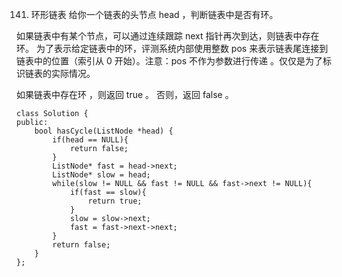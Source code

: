 141. 环形链表
给你一个链表的头节点 head ，判断链表中是否有环。

如果链表中有某个节点，可以通过连续跟踪 next 指针再次到达，则链表中存在环。 为了表示给定链表中的环，评测系统内部使用整数 pos 来表示链表尾连接到链表中的位置（索引从 0 开始）。注意：pos 不作为参数进行传递 。仅仅是为了标识链表的实际情况。

如果链表中存在环 ，则返回 true 。 否则，返回 false 。


	class Solution {
	public:
	    bool hasCycle(ListNode *head) {
	        if(head == NULL){
	            return false;
	        }
	        ListNode* fast = head->next;
	        ListNode* slow = head;
	        while(slow != NULL && fast != NULL && fast->next != NULL){
	            if(fast == slow){
	                return true;
	            }
	            slow = slow->next;
	            fast = fast->next->next;
	        }
	        return false;
	    }
	};